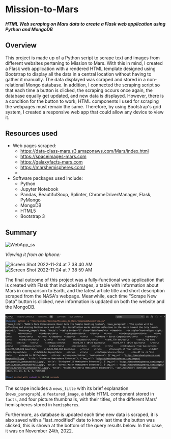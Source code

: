 # Mission-to-Mars
#### *HTML Web scraping on Mars data to create a Flask web application using Python and MongoDB*

## Overview
This project is made up of a Python script to scrape text and images from different websites pertaning to Mission to Mars. With this in mind, I created a Flask web application with a rendered HTML template designed using Bootstrap to display all the data in a central location without having to gather it manually. The data displayed was scraped and stored in a non-relational Mongo database. In addition, I connected the scraping script so that each time a button is clicked, the scraping occurs once again, the database equally get updated, and new data is displayed. However, there is a condition for the button to work; HTML components I used for scraping the webpages must remain the same. Therefore, by using Bootstrap's grid system, I created a responsive web app that could allow any device to view it. 

## Resources used
- Web pages scraped: 
  - https://data-class-mars.s3.amazonaws.com/Mars/index.html
  - https://spaceimages-mars.com
  - https://galaxyfacts-mars.com
  - https://marshemispheres.com/
  - 
- Software packages used include:
  - Python
  - Jupyter Notebook
  - Pandas, BeautifulSoup, Splinter, ChromeDriverManager, Flask, PyMongo
  - MongoDB
  - HTML5
  - Bootstrap 3

## Summary
![WebApp_ss](https://user-images.githubusercontent.com/83378141/126406623-e456cc0a-2828-44f9-9383-9512e3350608.png)

*Viewing it from an Iphone:*

![Screen Shot 2022-11-24 at 7 38 40 AM](https://user-images.githubusercontent.com/83378141/126408492-1cf71aed-dcb2-4992-8dab-cce986f0c76f.png)
![Screen Shot 2022-11-24 at 7 38 59 AM](https://user-images.githubusercontent.com/83378141/126408500-488d129b-a195-4a74-8071-412ba22fe992.png)


The final outcome of this project was a fully-functional web application that is created with Flask that included images, a table with information about Mars in comparison to Earth, and the latest article title and short description scraped from the NASA's webpage. Meanwhile, each time "Scrape New Data" button is clicked, new information is updated on both the website and the MongoDB.

![MongoDB_Mars_ss](https://github.com/Adpetfem83/Mission_to_Mars/blob/main/Images/Screen%20Shot%202022-11-24%20at%209.06.29%20AM.png)

The scrape includes a `news_title` with its brief explanation (`news_paragraph`), a `featured_image`, a table HTML component stored in `facts`, and four picture thumbnails, with their titles, of the different Mars' hemispheres stored in `hemispheres`. 

Furthermore, as database is updated each time new data is scraped, it is also saved with a "last_modified" date to know last time the button was clicked, this is shown at the bottom of the query results below. In this case, it was on November 24th, 2022. 


